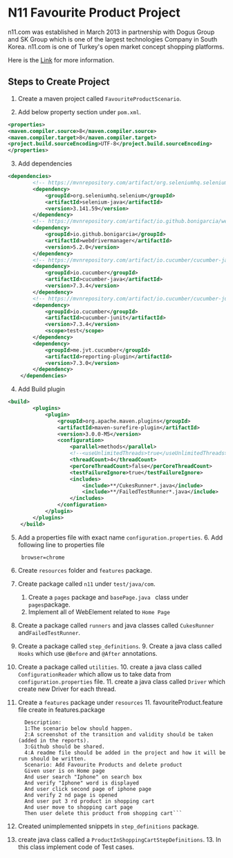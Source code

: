 # N11 Favourite Product Project 


n11.com was established in March 2013 in partnership with
Dogus Group and SK Group which is one of the largest technologies Company in South Korea.
n11.com is one of Turkey's  open market concept shopping platforms.

Here is the [Link](https://www.n11.com/genel/hakkimizda-65207) for more information.


## Steps to Create Project
1. Create a maven project called `FavouriteProductScenario`.


2. Add below property section under `pom.xml`.
```xml
<properties>
<maven.compiler.source>8</maven.compiler.source>
<maven.compiler.target>8</maven.compiler.target>
<project.build.sourceEncoding>UTF-8</project.build.sourceEncoding>
</properties>
```
3. Add dependencies
```xml
<dependencies>
        <!-- https://mvnrepository.com/artifact/org.seleniumhq.selenium/selenium-java -->
        <dependency>
            <groupId>org.seleniumhq.selenium</groupId>
            <artifactId>selenium-java</artifactId>
            <version>3.141.59</version>
        </dependency>
        <!-- https://mvnrepository.com/artifact/io.github.bonigarcia/webdrivermanager -->
        <dependency>
            <groupId>io.github.bonigarcia</groupId>
            <artifactId>webdrivermanager</artifactId>
            <version>5.2.0</version>
        </dependency>
        <!-- https://mvnrepository.com/artifact/io.cucumber/cucumber-java -->
        <dependency>
            <groupId>io.cucumber</groupId>
            <artifactId>cucumber-java</artifactId>
            <version>7.3.4</version>
        </dependency>
        <!-- https://mvnrepository.com/artifact/io.cucumber/cucumber-junit -->
        <dependency>
            <groupId>io.cucumber</groupId>
            <artifactId>cucumber-junit</artifactId>
            <version>7.3.4</version>
            <scope>test</scope>
        </dependency>
        <dependency>
            <groupId>me.jvt.cucumber</groupId>
            <artifactId>reporting-plugin</artifactId>
            <version>7.3.0</version>
        </dependency>
    </dependencies>
```
4. Add Build plugin
```xml
<build>
        <plugins>
            <plugin>
                <groupId>org.apache.maven.plugins</groupId>
                <artifactId>maven-surefire-plugin</artifactId>
                <version>3.0.0-M5</version>
                <configuration>
                    <parallel>methods</parallel>
                    <!--<useUnlimitedThreads>true</useUnlimitedThreads>-->
                    <threadCount>4</threadCount>
                    <perCoreThreadCount>false</perCoreThreadCount>
                    <testFailureIgnore>true</testFailureIgnore>
                    <includes>
                        <include>**/CukesRunner*.java</include>
                        <include>**/FailedTestRunner*.java</include>
                    </includes>
                </configuration>
            </plugin>
        </plugins>
    </build>
```
5. Add a properties file with exact name `configuration.properties`.
   6. Add following line to properties file
   ```properties
    browser=chrome
    ```
6. Create `resources` folder and `features` package.
6. Create package called `n11` under `test/java/com`.
   1. Create a `pages` package and `basePage.java ` class under `pages`package.
   2. Implement all of WebElement related to `Home Page`


7. Create a package called `runners` and java classes called `CukesRunner` and`FailedTestRunner`.
8. Create a package called `step_definitions`.
   9. Create a java class called `Hooks` which use `@Before` and `@After` annotations.

9. Create a package called `utilities`.
   10. create a java class called `ConfigurationReader` which allow us to take data from `configuration.properties` file.
   11. create a java class called `Driver` which create new Driver for each thread.
10. Create a `features` package under `resources`
    11. favouriteProduct.feature file create in features.package
    ```Feature: N11 Favourite Product
      Description:
      1:The scenario below should happen.
      2:A screenshot of the transition and validity should be taken (added in the reports).
      3:Github should be shared.
      4:A readme file should be added in the project and how it will be run should be written.
      Scenario: Add Favourite Products and delete product
      Given user is on Home page
      And user search "Iphone" on search box
      And verify "Iphone" word is displayed
      And user click second page of iphone page
      And verify 2 nd page is opened
      And user put 3 rd product in shopping cart
      And user move to shopping cart page
      Then user delete this product from shopping cart```
11. Created unimplemented snippets in `step_definitions` package.
12. create java class called a `ProductInShoppingCartStepDefinitions`.
    13. In this class implement code of Test cases.